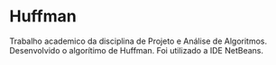 # Huffman
Trabalho academico da disciplina de Projeto e Análise de Algoritmos. Desenvolvido o algorítimo de Huffman. Foi utilizado a IDE NetBeans. 
